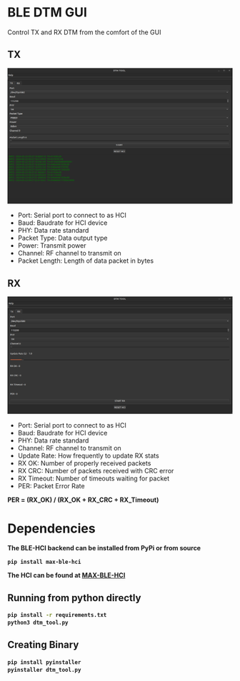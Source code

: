 # BLE DTM GUI
Control TX and RX DTM from the comfort of the GUI

## TX
![TX](assets/tx.png)
- Port: Serial port to connect to as HCI
- Baud: Baudrate for HCI device
- PHY: Data rate standard
- Packet Type: Data output type
- Power: Transmit power
- Channel: RF channel to transmit on
- Packet Length: Length of data packet in bytes 

## RX
![RX](assets/rx.png)
- Port: Serial port to connect to as HCI
- Baud: Baudrate for HCI device
- PHY: Data rate standard
- Channel: RF channel to transmit on
- Update Rate: How frequently to update RX stats
- RX OK: Number of properly received packets
- RX CRC: Number of packets received with CRC error
- RX Timeout: Number of timeouts waiting for packet
- PER: Packet Error Rate
<b> 
PER = (RX_OK) / (RX_OK + RX_CRC + RX_Timeout)


# Dependencies
The BLE-HCI backend can be installed from PyPi or from source 
```
pip install max-ble-hci
```

The HCI can be found at [MAX-BLE-HCI](https://github.com/Analog-Devices-MSDK/MAX-BLE-HCI)

## Running from python directly

```bash
pip install -r requirements.txt
python3 dtm_tool.py
```

## Creating Binary

```bash
pip install pyinstaller
pyinstaller dtm_tool.py
```
